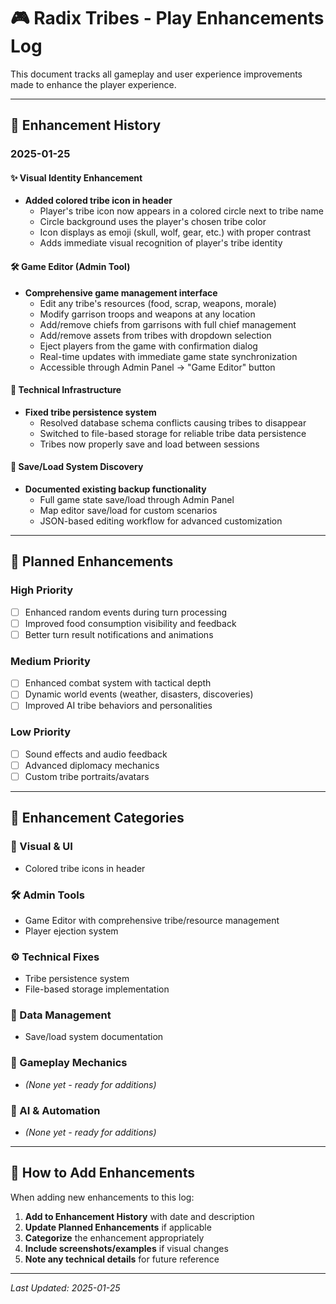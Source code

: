 # 🎮 Radix Tribes - Play Enhancements Log

This document tracks all gameplay and user experience improvements made to enhance the player experience.

---

## 📅 **Enhancement History**

### **2025-01-25**

#### ✨ **Visual Identity Enhancement**
- **Added colored tribe icon in header**
  - Player's tribe icon now appears in a colored circle next to tribe name
  - Circle background uses the player's chosen tribe color
  - Icon displays as emoji (skull, wolf, gear, etc.) with proper contrast
  - Adds immediate visual recognition of player's tribe identity

#### 🛠️ **Game Editor (Admin Tool)**
- **Comprehensive game management interface**
  - Edit any tribe's resources (food, scrap, weapons, morale)
  - Modify garrison troops and weapons at any location
  - Add/remove chiefs from garrisons with full chief management
  - Add/remove assets from tribes with dropdown selection
  - Eject players from the game with confirmation dialog
  - Real-time updates with immediate game state synchronization
  - Accessible through Admin Panel → "Game Editor" button

#### 🔧 **Technical Infrastructure**
- **Fixed tribe persistence system**
  - Resolved database schema conflicts causing tribes to disappear
  - Switched to file-based storage for reliable tribe data persistence
  - Tribes now properly save and load between sessions

#### 💾 **Save/Load System Discovery**
- **Documented existing backup functionality**
  - Full game state save/load through Admin Panel
  - Map editor save/load for custom scenarios
  - JSON-based editing workflow for advanced customization

---

## 🎯 **Planned Enhancements**

### **High Priority**
- [ ] Enhanced random events during turn processing
- [ ] Improved food consumption visibility and feedback
- [ ] Better turn result notifications and animations

### **Medium Priority**
- [ ] Enhanced combat system with tactical depth
- [ ] Dynamic world events (weather, disasters, discoveries)
- [ ] Improved AI tribe behaviors and personalities

### **Low Priority**
- [ ] Sound effects and audio feedback
- [ ] Advanced diplomacy mechanics
- [ ] Custom tribe portraits/avatars

---

## 📝 **Enhancement Categories**

### **🎨 Visual & UI**
- Colored tribe icons in header

### **🛠️ Admin Tools**
- Game Editor with comprehensive tribe/resource management
- Player ejection system

### **⚙️ Technical Fixes**
- Tribe persistence system
- File-based storage implementation

### **💾 Data Management**
- Save/load system documentation

### **🎲 Gameplay Mechanics**
- *(None yet - ready for additions)*

### **🤖 AI & Automation**
- *(None yet - ready for additions)*

---

## 🚀 **How to Add Enhancements**

When adding new enhancements to this log:

1. **Add to Enhancement History** with date and description
2. **Update Planned Enhancements** if applicable
3. **Categorize** the enhancement appropriately
4. **Include screenshots/examples** if visual changes
5. **Note any technical details** for future reference

---

*Last Updated: 2025-01-25*
